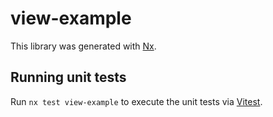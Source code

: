 # view-example

This library was generated with [Nx](https://nx.dev).

## Running unit tests

Run `nx test view-example` to execute the unit tests via [Vitest](https://vitest.dev/).
